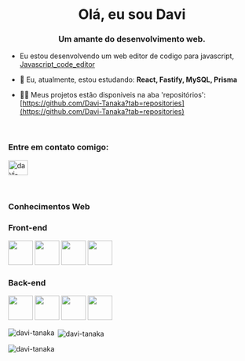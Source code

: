 <h1 align="center">Olá, eu sou Davi</h1>
<h3 align="center">Um amante do desenvolvimento web.</h3>

- Eu estou desenvolvendo um web editor de codigo para javascript, [Javascript_code_editor](https://github.com/Davi-Tanaka/Javascript_web_editor)

- 🌱 Eu, atualmente, estou estudando: **React, Fastify, MySQL, Prisma**

- 👨‍💻 Meus projetos estão disponiveis na aba 'repositórios':  [https://github.com/Davi-Tanaka?tab=repositories](https://github.com/Davi-Tanaka?tab=repositories)

<br/>

<h3 align="left">Entre em contato comigo: </h3>
<p align="left">
<a href="https://linkedin.com/in/davi-tanaka" target="blank"><img align="center" src="https://raw.githubusercontent.com/rahuldkjain/github-profile-readme-generator/master/src/images/icons/Social/linked-in-alt.svg" alt="davi-tanaka" height="30" width="40" /></a>
</p>

<br/>

<h3 align="left">Conhecimentos Web</h3>

<div align=left>
  <h3>Front-end</h3>
  
  <div align=left>
    <!-- width=50 -->
    <img src="https://cdn.jsdelivr.net/gh/devicons/devicon/icons/html5/html5-original.svg" width=50/>
    <img src="https://cdn.jsdelivr.net/gh/devicons/devicon/icons/css3/css3-plain.svg" width=50/>
    <img src="https://cdn.jsdelivr.net/gh/devicons/devicon/icons/javascript/javascript-plain.svg" width=50/>
    <img src="https://cdn.jsdelivr.net/gh/devicons/devicon/icons/react/react-original.svg" width=50/>
    
  </div>               
</div>
<div align=left>
  <h3>Back-end</h3>
  
  <div align=left>
    <!-- width=50 -->
    <img src="https://cdn.jsdelivr.net/gh/devicons/devicon/icons/nodejs/nodejs-original-wordmark.svg" width=50/>
    <img src="https://cdn.jsdelivr.net/gh/devicons/devicon/icons/express/express-original.svg" width=50/>
    <img src="https://cdn.jsdelivr.net/gh/devicons/devicon/icons/mysql/mysql-original-wordmark.svg" width=50/>
    <img src="https://cdn.jsdelivr.net/gh/devicons/devicon/icons/docker/docker-original-wordmark.svg" width=50/>      
  </div>               
</div>

<p><img align="left" src="https://github-readme-stats.vercel.app/api/top-langs?username=davi-tanaka&show_icons=true&hide_border=true&locale=en&layout=compact" alt="davi-tanaka" /></p>

<p>&nbsp;<img align="center" src="https://github-readme-stats.vercel.app/api?username=davi-tanaka&show_icons=true&locale=en" alt="davi-tanaka" /></p>

<p><img align="center" src="https://github-readme-streak-stats.herokuapp.com/?user=davi-tanaka&theme=highcontrast" alt="davi-tanaka" /></p>

